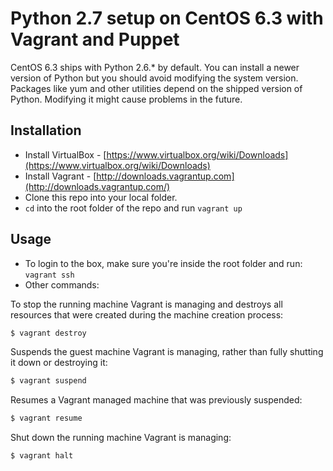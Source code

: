 # Python 2.7 setup on CentOS 6.3 with Vagrant and Puppet

CentOS 6.3 ships with Python 2.6.* by default. You can install a newer version of Python but you should 
avoid modifying the system version. Packages like yum and other utilities depend on the shipped version 
of Python. Modifying it might cause problems in the future.

## Installation

- Install VirtualBox - [https://www.virtualbox.org/wiki/Downloads](https://www.virtualbox.org/wiki/Downloads)
- Install Vagrant - [http://downloads.vagrantup.com](http://downloads.vagrantup.com/)
- Clone this repo into your local folder.
- `cd` into the root folder of the repo and run `vagrant up`

## Usage
- To login to the box, make sure you're inside the root folder and run: `vagrant ssh`
- Other commands:

To stop the running machine Vagrant is managing and destroys all resources that were created during the machine creation process:
```bash
$ vagrant destroy
```

Suspends the guest machine Vagrant is managing, rather than fully shutting it down or destroying it:
```bash
$ vagrant suspend
```

Resumes a Vagrant managed machine that was previously suspended:
```bash
$ vagrant resume
```

Shut down the running machine Vagrant is managing:
```bash
$ vagrant halt
```